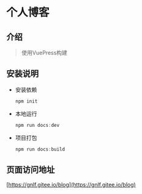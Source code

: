 # 个人博客

## 介绍

> 使用VuePress构建

## 安装说明

- 安装依赖

  ```js
  npm init
  ```

- 本地运行

  ```js
  npm run docs:dev
  ```

- 项目打包

  ```js
  npm run docs:build
  ```

## 页面访问地址

 [https://gnlf.gitee.io/blog](https://gnlf.gitee.io/blog)